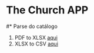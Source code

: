 # The Church APP

#* Parse do catálogo

1. PDF to XLSX [aqui](https://www.pdftoexcel.com/)
2. XLSX to CSV [aqui](https://www.zamzar.com/convert/xlsx-to-csv/)